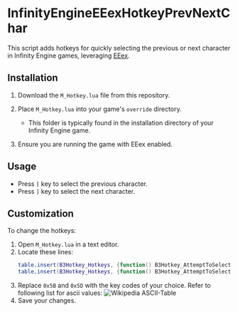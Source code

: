 # InfinityEngineEEexHotkeyPrevNextChar

This script adds hotkeys for quickly selecting the previous or next character in Infinity Engine games, leveraging [EEex](https://github.com/Bubb13/EEex).

## Installation
1. Download the `M_Hotkey.lua` file from this repository.
2. Place `M_Hotkey.lua` into your game's `override` directory.

   - This folder is typically found in the installation directory of your Infinity Engine game.

3. Ensure you are running the game with EEex enabled.

## Usage
- Press `[` key to select the previous character.
- Press `]` key to select the next character.

## Customization
To change the hotkeys:
1. Open `M_Hotkey.lua` in a text editor.
2. Locate these lines:
   ```lua
   table.insert(B3Hotkey_Hotkeys, {function() B3Hotkey_AttemptToSelectPrevCharacter() end, {}, {0x5B}}) -- [ key
   table.insert(B3Hotkey_Hotkeys, {function() B3Hotkey_AttemptToSelectNextCharacter() end, {}, {0x5D}}) -- ] key
   ```
3. Replace `0x5B` and `0x5D` with the key codes of your choice. Refer to following list for ascii values:
   ![Wikipedia ASCII-Table](https://upload.wikimedia.org/wikipedia/commons/d/dd/ASCII-Table.svg)
4. Save your changes.
